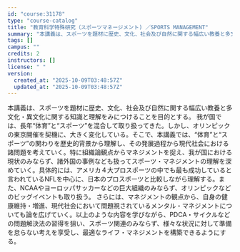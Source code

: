 ```yaml
---
id: "course:31178"
type: "course-catalog"
title: "教育科学特殊研究（スポーツマネージメント) ／SPORTS MANAGEMENT"
summary: "本講義は、スポーツを題材に歴史、文化、社会及び自然に関する幅広い教養と多文化・異文化に関する知識と理解をみにつけることを目的とする。 我が国では、長年“体育”と“スポーツ”を混合して取り扱ってきた。しかし、オリンピックの東京開催を契機に、大…"
tags: []
campus: ""
credits: 2
instructors: []
license: " "
version:
  created_at: "2025-10-09T03:48:57Z"
  updated_at: "2025-10-09T03:48:57Z"
---
```


本講義は、スポーツを題材に歴史、文化、社会及び自然に関する幅広い教養と多文化・異文化に関する知識と理解をみにつけることを目的とする。 我が国では、長年“体育”と“スポーツ”を混合して取り扱ってきた。しかし、オリンピックの東京開催を契機に、大きく変化している。そこで、本講義では、“体育”と“スポーツ”の関わりを歴史的背景から理解し、その発展過程から現代社会における諸問題を考えていく。特に組織論観点からマネジメントを捉え、我が国における現状のみならず、諸外国の事例なども扱ってスポーツ・マネジメントの理解を深めていく。具体的には、アメリカ４大プロスポーツの中でも最も成功していると言われているNFLを中心に、日本のプロスポーツと比較しながら理解する。また、NCAAやヨーロッパサッカーなどの巨大組織のみならず、オリンピックなどのビッグイベントも取り扱う。 さらには、マネジメントの観点から、自身の健康維持・増進、現代社会において問題視されているメンタル・マネジメントについても論を広げていく。以上のような内容を学びながら、PDCA・サイクルなどの問題解決法の習得を狙い、スポーツ関連のみならず、様々な状況に対して準備を怠らない考えを享受し、最適なライフ・マネジメントを構築できるようにする。
